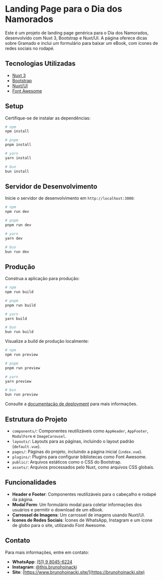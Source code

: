 # Landing Page para o Dia dos Namorados

Este é um projeto de landing page genérica para o Dia dos Namorados, desenvolvido com Nuxt 3, Bootstrap e Nuxt/UI. A página oferece dicas sobre Gramado e inclui um formulário para baixar um eBook, com ícones de redes sociais no rodapé.

## Tecnologias Utilizadas

- [Nuxt 3](https://nuxt.com/)
- [Bootstrap](https://getbootstrap.com/)
- [Nuxt/UI](https://ui.nuxtjs.org/)
- [Font Awesome](https://fontawesome.com/)

## Setup

Certifique-se de instalar as dependências:

```bash
# npm
npm install

# pnpm
pnpm install

# yarn
yarn install

# bun
bun install
```

## Servidor de Desenvolvimento

Inicie o servidor de desenvolvimento em `http://localhost:3000`:

```bash
# npm
npm run dev

# pnpm
pnpm run dev

# yarn
yarn dev

# bun
bun run dev
```

## Produção

Construa a aplicação para produção:

```bash
# npm
npm run build

# pnpm
pnpm run build

# yarn
yarn build

# bun
bun run build
```

Visualize a build de produção localmente:

```bash
# npm
npm run preview

# pnpm
pnpm run preview

# yarn
yarn preview

# bun
bun run preview
```

Consulte a [documentação de deployment](https://nuxt.com/docs/getting-started/deployment) para mais informações.

## Estrutura do Projeto

- `components/`: Componentes reutilizáveis como `AppHeader`, `AppFooter`, `ModalForm` e `ImageCarousel`.
- `layouts/`: Layouts para as páginas, incluindo o layout padrão (`default.vue`).
- `pages/`: Páginas do projeto, incluindo a página inicial (`index.vue`).
- `plugins/`: Plugins para configurar bibliotecas como Font Awesome.
- `public/`: Arquivos estáticos como o CSS do Bootstrap.
- `assets/`: Arquivos processados pelo Nuxt, como arquivos CSS globais.

## Funcionalidades

- **Header e Footer**: Componentes reutilizáveis para o cabeçalho e rodapé da página.
- **Modal Form**: Um formulário modal para coletar informações dos usuários e permitir o download de um eBook.
- **Carrossel de Imagens**: Um carrossel de imagens usando Nuxt/UI.
- **Ícones de Redes Sociais**: Ícones de WhatsApp, Instagram e um ícone de globo para o site, utilizando Font Awesome.

## Contato

Para mais informações, entre em contato:

- **WhatsApp**: [(51) 9 8045-6224](https://wa.me/5551980456224)
- **Instagram**: [@this.brunohoinacki](https://www.instagram.com/this.bruno_hoinacki/)
- **Site**: [https://www.brunohoinacki.site/](https://brunohoinacki.site)
